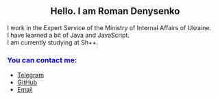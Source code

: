 <h2 style="text-color:red; text-align:center">Hello. I am Roman Denysenko</h2> 
<p>
I work in the Expert Service of the Ministry of Internal Affairs of Ukraine.<br> 
I have learned a bit of Java and JavaScript.<br> 
I am currently studying at Sh++.
</p>
<h3 style="color:blue"> You can contact me: </h3> 
<ul>
  <li><a href="https://t.me/RoDen_77" target="_blank">Telegram</a></li>
  <li><a href="https://7roden.github.io/7roden/" target="_blank">GitHub</a></li>
  <li><a href="23roden77@gmail.com" target="_blank">Email</a></li>
</ul>

<!---
7roden/7roden is a ✨ special ✨ repository because its `README.md` (this file) appears on your GitHub profile.
You can click the Preview link to take a look at your changes.
--->
